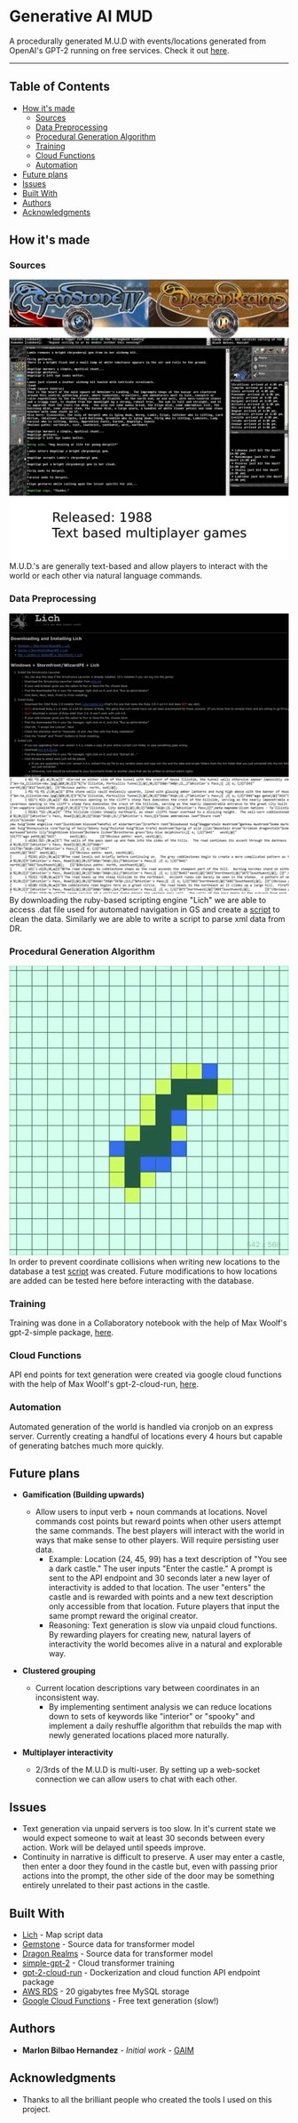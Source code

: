 # Generative AI MUD

A procedurally generated M.U.D with events/locations generated from OpenAI's GPT-2 running on free services. Check it out [here](https://www.sommerval.com/gaim).

-----------
## Table of Contents

  - [How it's made](#how-its-made)
    - [Sources](#sources)
    - [Data Preprocessing](#data-preprocessing)
    - [Procedural Generation Algorithm](#procedural-generation-algorithm)
    - [Training](#training)
    - [Cloud Functions](#cloud-functions)
    - [Automation](#automation)
  - [Future plans](#future-plans)
  - [Issues](#issues)
  - [Built With](#built-with)
  - [Authors](#authors)
  - [Acknowledgments](#acknowledgments)

## How it's made

### Sources
![source images](Images/sources.jpg)  
M.U.D.'s are generally text-based and allow players to interact with the world or each other via natural language commands.

### Data Preprocessing
![lich](Images/lich.jpg)  
By downloading the ruby-based scripting engine "Lich" we are able to access .dat file used for automated navigation in GS and create a [script](https://github.com/marbilher/MUD_data_model/blob/master/raw_mapdb/parseMapDb.js) to clean the data. Similarly we are able to write a script to parse xml data from DR.

### Procedural Generation Algorithm
![procedural generation](Images/procedural.gif)  
In order to prevent coordinate collisions when writing new locations to the database a test [script](https://github.com/marbilher/build-xy-map/blob/master/src/App.js) was created. Future modifications to how locations are added can be tested here before interacting with the database.

### Training
Training was done in a Collaboratory notebook with the help of Max Woolf's gpt-2-simple package, [here](https://github.com/minimaxir/gpt-2-simple).

### Cloud Functions
API end points for text generation were created via google cloud functions with the help of Max Woolf's gpt-2-cloud-run, [here](https://github.com/minimaxir/gpt-2-cloud-run).

### Automation
Automated generation of the world is handled via cronjob on an express server. Currently creating a handful of locations every 4 hours but capable of generating batches much more quickly.

## Future plans
* **Gamification (Building upwards)**
  * Allow users to input verb + noun commands at locations. Novel commands cost points but reward points when other users attempt the same commands. The best players will interact with the world in ways that make sense to other players. Will require persisting user data.
    * Example: Location (24, 45, 99) has a text description of "You see a dark castle." The user inputs "Enter the castle." A prompt is sent to the API endpoint and 30 seconds later a new layer of interactivity is added to that location. The user "enters" the castle and is rewarded with points and a new text description only accessible from that location. Future players that input the same prompt reward the original creator.
    * Reasoning: Text generation is slow via unpaid cloud functions. By rewarding players for creating new, natural layers of interactivity the world becomes alive in a natural and explorable way.

* **Clustered grouping**
  * Current location descriptions vary between coordinates in an inconsistent way.
    * By implementing sentiment analysis we can reduce locations down to sets of keywords like "interior" or "spooky" and implement a daily reshuffle algorithm that rebuilds the map with newly generated locations placed more naturally.

* **Multiplayer interactivity**
    * 2/3rds of the M.U.D is multi-user. By setting up a web-socket connection we can allow users to chat with each other.

## Issues
  * Text generation via unpaid servers is too slow. In it's current state we would expect someone to wait at least 30 seconds between every action. Work will be delayed until speeds improve.
  * Continuity in narrative is difficult to preserve. A user may enter a castle, then enter a door they found in the castle but, even with passing prior actions into the prompt, the other side of the door may be something entirely unrelated to their past actions in the castle.

## Built With

* [Lich](https://lichproject.org/) - Map script data
* [Gemstone](https://www.play.net/gs4/) - Source data for transformer model
* [Dragon Realms](https://www.play.net/dr/) - Source data for transformer model
* [simple-gpt-2](https://github.com/minimaxir/gpt-2-simple) - Cloud transformer training
* [gpt-2-cloud-run](https://github.com/minimaxir/gpt-2-cloud-run) - Dockerization and cloud function API endpoint package
* [AWS RDS](https://aws.amazon.com/rds/) - 20 gigabytes free MySQL storage
* [Google Cloud Functions](https://cloud.google.com/functions) - Free text generation (slow!)


## Authors

* **Marlon Bilbao Hernandez** - *Initial work* - [GAIM](https://www.sommerval.com/mud)

## Acknowledgments

* Thanks to all the brilliant people who created the tools I used on this project.

